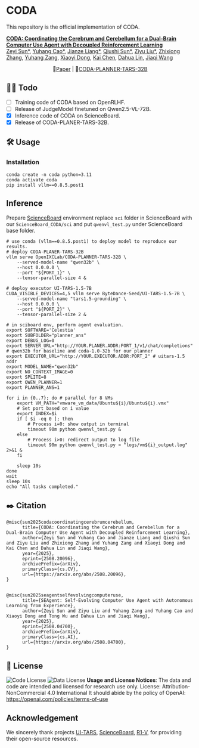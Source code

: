 # CODA

This repository is the official implementation of CODA.

**[CODA: Coordinating the Cerebrum and Cerebellum for a Dual-Brain Computer Use Agent with Decoupled Reinforcement Learning](https://arxiv.org/abs/2508.20096)**
</br>
[Zeyi Sun*](https://sunzey.github.io/),
[Yuhang Cao*](https://scholar.google.com/citations?user=sJkqsqkAAAAJ/),
[Jianze Liang*](https://scholar.google.com/citations?user=P4yNnSkAAAAJ/),
[Qiushi Sun*](https://qiushisun.github.io/),
[Ziyu Liu*](https://liuziyu77.github.io/),
[Zhixiong Zhang](https://github.com/rookiexiong7/),
[Yuhang Zang](https://yuhangzang.github.io/),
[Xiaoyi Dong](https://lightdxy.github.io/),
[Kai Chen](https://chenkai.site/),
[Dahua Lin](http://dahua.site/),
[Jiaqi Wang](https://myownskyw7.github.io/)

<p align="center">
📖<a href="https://arxiv.org/abs/2508.20096">Paper</a> |
🤗<a href="https://huggingface.co/OpenIXCLab/CODA-PLANNER-TARS-32B">CODA-PLANNER-TARS-32B</a> 
</p>

## 👨‍💻 Todo
- [ ] Training code of CODA based on OpenRLHF.
- [ ] Release of JudgeModel finetuned on Qwen2.5-VL-72B.
- [x] Inference code of CODA on ScienceBoard.
- [x] Release of CODA-PLANER-TARS-32B.

## 🛠️ Usage
### Installation
```shell
conda create -n coda python=3.11 
conda activate coda
pip install vllm==0.8.5.post1
```

## Inference
Prepare [ScienceBoard](https://github.com/OS-Copilot/ScienceBoard) environment 
replace `sci` folder in ScienceBoard with our `ScienceBoard_CODA/sci` and put `qwenvl_test.py` under ScienceBoard base folder.

```shell
# use conda (vllm==0.8.5.post1) to deploy model to reproduce our results.
# deploy CODA-PLANER-TARS-32B
vllm serve OpenIXCLab/CODA-PLANNER-TARS-32B \
    --served-model-name "qwen32b" \
    --host 0.0.0.0 \
    --port "${PORT_1}" \
    --tensor-parallel-size 4 &

# deploy executor UI-TARS-1.5-7B
CUDA_VISIBLE_DEVICES=4,5 vllm serve ByteDance-Seed/UI-TARS-1.5-7B \
    --served-model-name "tars1.5-grounding" \
    --host 0.0.0.0 \
    --port "${PORT_2}" \
    --tensor-parallel-size 2 &

# in sciboard env, perform agent evaluation.
export SOFTWARE='Celestia'
export SUBFOLDER="planner_ans"
export DEBUG_LOG=0
export SERVER_URL="http://YOUR.PLANER.ADDR:PORT_1/v1/chat/completions" # qwen32b for baseline and coda-1.0-32b for our planner
export EXECUTOR_URL="http://YOUR.EXECUTOR.ADDR:PORT_2" # uitars-1.5 addr
export MODEL_NAME="qwen32b"
export NO_CONTEXT_IMAGE=0
export SPLITE=8
export QWEN_PLANNER=1
export PLANNER_ANS=1

for i in {0..7}; do # parallel for 8 VMs
    export VM_PATH="vmware_vm_data/Ubuntu${i}/Ubuntu${i}.vmx" 
    # Set port based on i value
    export INDEX=$i
    if [ $i -eq 0 ]; then
        # Process i=0: show output in terminal
        timeout 90m python qwenvl_test.py &
    else
        # Process i>0: redirect output to log file
        timeout 90m python qwenvl_test.py > "logs/vm${i}_output.log" 2>&1 &
    fi

    sleep 10s
done
wait
sleep 10s
echo "All tasks completed."

```

<!-- ## Acknowledgements
We sincerely thank [UI-TARS](https://github.com/bytedance/UI-TARS), [OSWorld](https://github.com/xlang-ai/OSWorld), [R1-V](https://github.com/Deep-Agent/R1-V), [DeepSeek](https://github.com/deepseek-ai/DeepSeek-R1), [Open-R1](https://github.com/huggingface/open-r1), [QwenVL](https://github.com/QwenLM/Qwen2.5-VL), for providing open source resources and to build the project. -->

## ✒️ Citation
```
@misc{sun2025codacoordinatingcerebrumcerebellum,
      title={CODA: Coordinating the Cerebrum and Cerebellum for a Dual-Brain Computer Use Agent with Decoupled Reinforcement Learning}, 
      author={Zeyi Sun and Yuhang Cao and Jianze Liang and Qiushi Sun and Ziyu Liu and Zhixiong Zhang and Yuhang Zang and Xiaoyi Dong and Kai Chen and Dahua Lin and Jiaqi Wang},
      year={2025},
      eprint={2508.20096},
      archivePrefix={arXiv},
      primaryClass={cs.CV},
      url={https://arxiv.org/abs/2508.20096}, 
}


@misc{sun2025seagentselfevolvingcomputeruse,
      title={SEAgent: Self-Evolving Computer Use Agent with Autonomous Learning from Experience}, 
      author={Zeyi Sun and Ziyu Liu and Yuhang Zang and Yuhang Cao and Xiaoyi Dong and Tong Wu and Dahua Lin and Jiaqi Wang},
      year={2025},
      eprint={2508.04700},
      archivePrefix={arXiv},
      primaryClass={cs.AI},
      url={https://arxiv.org/abs/2508.04700}, 
}
```

## 📄 License
![Code License](https://img.shields.io/badge/Code%20License-Apache_2.0-green.svg) ![Data License](https://img.shields.io/badge/Data%20License-CC%20By%20NC%204.0-red.svg) **Usage and License Notices**: The data and code are intended and licensed for research use only.
License: Attribution-NonCommercial 4.0 International It should abide by the policy of OpenAI: https://openai.com/policies/terms-of-use

## Acknowledgement
We sincerely thank projects <a href="https://github.com/bytedance/UI-TARS">UI-TARS</a>, <a href="https://qiushisun.github.io/ScienceBoard-Home/">ScienceBoard</a>, <a href="https://github.com/Deep-Agent/R1-V">R1-V</a>, for providing their open-source resources.